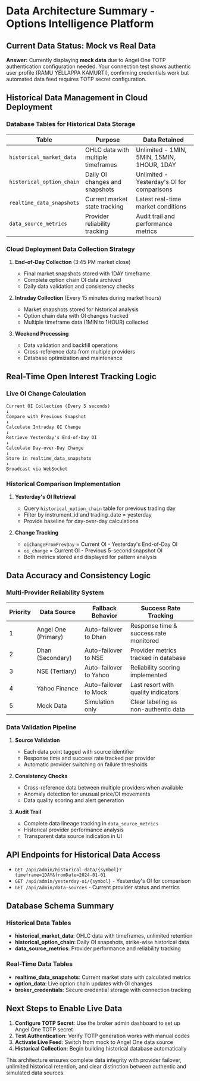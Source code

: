 # Data Architecture Summary - Options Intelligence Platform

## Current Data Status: Mock vs Real Data

**Answer:** Currently displaying **mock data** due to Angel One TOTP authentication configuration needed. Your connection test shows authentic user profile (RAMU YELLAPPA KAMURTI), confirming credentials work but automated data feed requires TOTP secret configuration.

## Historical Data Management in Cloud Deployment

### Database Tables for Historical Data Storage

| Table | Purpose | Data Retained |
|-------|---------|---------------|
| `historical_market_data` | OHLC data with multiple timeframes | Unlimited - 1MIN, 5MIN, 15MIN, 1HOUR, 1DAY |
| `historical_option_chain` | Daily OI changes and snapshots | Unlimited - Yesterday's OI for comparisons |
| `realtime_data_snapshots` | Current market state tracking | Latest real-time market conditions |
| `data_source_metrics` | Provider reliability tracking | Audit trail and performance metrics |

### Cloud Deployment Data Collection Strategy

1. **End-of-Day Collection** (3:45 PM market close)
   - Final market snapshots stored with 1DAY timeframe
   - Complete option chain OI data archived
   - Daily data validation and consistency checks

2. **Intraday Collection** (Every 15 minutes during market hours)
   - Market snapshots stored for historical analysis
   - Option chain data with OI changes tracked
   - Multiple timeframe data (1MIN to 1HOUR) collected

3. **Weekend Processing**
   - Data validation and backfill operations
   - Cross-reference data from multiple providers
   - Database optimization and maintenance

## Real-Time Open Interest Tracking Logic

### Live OI Change Calculation

```
Current OI Collection (Every 5 seconds)
↓
Compare with Previous Snapshot
↓ 
Calculate Intraday OI Change
↓
Retrieve Yesterday's End-of-Day OI
↓
Calculate Day-over-Day Change
↓
Store in realtime_data_snapshots
↓
Broadcast via WebSocket
```

### Historical Comparison Implementation

1. **Yesterday's OI Retrieval**
   - Query `historical_option_chain` table for previous trading day
   - Filter by instrument_id and trading_date = yesterday
   - Provide baseline for day-over-day calculations

2. **Change Tracking**
   - `oiChangeFromPrevDay` = Current OI - Yesterday's End-of-Day OI
   - `oi_change` = Current OI - Previous 5-second snapshot OI
   - Both metrics stored and displayed for pattern analysis

## Data Accuracy and Consistency Logic

### Multi-Provider Reliability System

| Priority | Data Source | Fallback Behavior | Success Rate Tracking |
|----------|-------------|-------------------|----------------------|
| 1 | Angel One (Primary) | Auto-failover to Dhan | Response time & success rate monitored |
| 2 | Dhan (Secondary) | Auto-failover to NSE | Provider metrics tracked in database |
| 3 | NSE (Tertiary) | Auto-failover to Yahoo | Reliability scoring implemented |
| 4 | Yahoo Finance | Auto-failover to Mock | Last resort with quality indicators |
| 5 | Mock Data | Simulation only | Clear labeling as non-authentic data |

### Data Validation Pipeline

1. **Source Validation**
   - Each data point tagged with source identifier
   - Response time and success rate tracked per provider
   - Automatic provider switching on failure thresholds

2. **Consistency Checks**
   - Cross-reference data between multiple providers when available
   - Anomaly detection for unusual price/OI movements
   - Data quality scoring and alert generation

3. **Audit Trail**
   - Complete data lineage tracking in `data_source_metrics`
   - Historical provider performance analysis
   - Transparent data source indication in UI

## API Endpoints for Historical Data Access

- `GET /api/admin/historical-data/{symbol}?timeframe=1DAY&fromDate=2024-01-01`
- `GET /api/admin/yesterday-oi/{symbol}` - Yesterday's OI for comparison
- `GET /api/admin/data-sources` - Current provider status and metrics

## Database Schema Summary

### Historical Data Tables
- **historical_market_data**: OHLC data with timeframes, unlimited retention
- **historical_option_chain**: Daily OI snapshots, strike-wise historical data
- **data_source_metrics**: Provider performance and reliability tracking

### Real-Time Data Tables
- **realtime_data_snapshots**: Current market state with calculated metrics
- **option_data**: Live option chain updates with OI changes
- **broker_credentials**: Secure credential storage with connection tracking

## Next Steps to Enable Live Data

1. **Configure TOTP Secret**: Use the broker admin dashboard to set up Angel One TOTP secret
2. **Test Authentication**: Verify TOTP generation works with manual codes
3. **Activate Live Feed**: Switch from mock to Angel One data source
4. **Historical Collection**: Begin building historical database automatically

This architecture ensures complete data integrity with provider failover, unlimited historical retention, and clear distinction between authentic and simulated data sources.